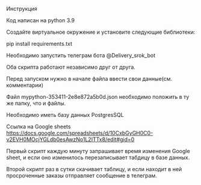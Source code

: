 Инструкция

Код написан на python 3.9

Создайте виртуальное окружение и установите следующие библиотеки:

pip install requirements.txt

Необходимо запустить телеграм бота @Delivery_srok_bot

Оба скрипта работают независимо друг от друга.

Перед запуском нужно в начале файла ввести свои данные(см. комментарии)

Файл mypython-353411-2e8e872a5b0d.json необходимо положить в ту же папку, что и файлы.

Необходимо иметь базу данных PostgresSQL

Ссылка на Google sheets https://docs.google.com/spreadsheets/d/10CxbGyGH0C0-v2EVH0MOcjYGLdb0esAwzNo1L2ITTx8/edit#gid=0 

Первый скрипт каждую минуту запрашивает время изменения Google sheet, и если оно изменилось перезаписывает табдицу в базе данных.

Второй скрипт раз в сутки скачивает таблицу, и если находит в ней просроченные заказы отправляет сообщение в телеграм.


